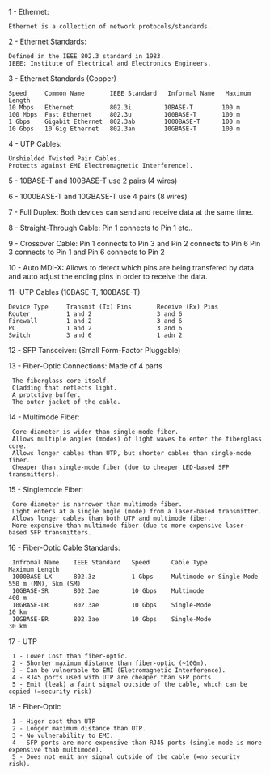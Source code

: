 1 - Ethernet:
    
    Ethernet is a collection of network protocols/standards.
    
2 - Ethernet Standards:

    Defined in the IEEE 802.3 standard in 1983.
    IEEE: Institute of Electrical and Electronics Engineers.
    
3 - Ethernet Standards (Copper)
    
    Speed     Common Name       IEEE Standard   Informal Name   Maximum Length 
    10 Mbps   Ethernet          802.3i         10BASE-T        100 m
    100 Mbps  Fast Ethernet     802.3u         100BASE-T       100 m
    1 Gbps    Gigabit Ethernet  802.3ab        1000BASE-T      100 m
    10 Gbps   10 Gig Ethernet   802.3an        10GBASE-T       100 m
    
4 - UTP Cables:

    Unshielded Twisted Pair Cables.
    Protects against EMI Electromagnetic Interference).
    
5 - 10BASE-T and 100BASE-T use 2 pairs (4 wires)

6 - 1000BASE-T and 10GBASE-T use 4 pairs (8 wires)

7 - Full Duplex: Both devices can send and receive data at the same time.

8 - Straight-Through Cable: Pin 1 connects to Pin 1 etc..

9 - Crossover Cable: Pin 1 connects to Pin 3 and Pin 2 connects to Pin 6
                     Pin 3 connects to Pin 1 and Pin 6 connects to Pin 2

10 - Auto MDI-X: Allows to detect which pins are being transfered by data and auto adjust the ending pins in order to receive the data.

11- UTP Cables (10BASE-T, 100BASE-T)

    Device Type     Transmit (Tx) Pins       Receive (Rx) Pins   
    Router          1 and 2                  3 and 6                 
    Firewall        1 and 2                  3 and 6                
    PC              1 and 2                  3 and 6             
    Switch          3 and 6                  1 adn 2
     
12 - SFP Tansceiver:
     (Small Form-Factor Pluggable)
     
13 - Fiber-Optic Connections: Made of 4 parts
     
     The fiberglass core itself.
     Cladding that reflects light.
     A protctive buffer.
     The outer jacket of the cable.
     
14 - Multimode Fiber:
     
     Core diameter is wider than single-mode fiber.
     Allows multiple angles (modes) of light waves to enter the fiberglass core.
     Allows longer cables than UTP, but shorter cables than single-mode fiber.
     Cheaper than single-mode fiber (due to cheaper LED-based SFP transmitters).
     
15 - Singlemode Fiber:

     Core diameter is narrower than multimode fiber.
     Light enters at a single angle (mode) from a laser-based transmitter.
     Allows longer cables than both UTP and multimode fiber.
     More expensive than multimode fiber (due to more expensive laser-based SFP transmitters.
     
16 - Fiber-Optic Cable Standards:
    
     Infromal Name    IEEE Standard   Speed      Cable Type                 Maximum Length 
     1000BASE-LX      802.3z          1 Gbps     Multimode or Single-Mode   550 m (MM), 5km (SM)
     10GBASE-SR       802.3ae         10 Gbps    Multimode                  400 m
     10GBASE-LR       802.3ae         10 Gbps    Single-Mode                10 km
     10GBASE-ER       802.3ae         10 Gbps    Single-Mode                30 km
     
17 - UTP   
    
     1 - Lower Cost than fiber-optic.
     2 - Shorter maximum distance than fiber-optic (~100m).
     3 - Can be vulnerable to EMI (Eletromagnetic Interference).
     4 - RJ45 ports used with UTP are cheaper than SFP ports.
     5 - Emit (leak) a faint signal outside of the cable, which can be copied (=security risk)
     
18 - Fiber-Optic

     1 - Higer cost than UTP
     2 - Longer maximum distance than UTP.
     3 - No vulnerability to EMI.
     4 - SFP ports are more expensive than RJ45 ports (single-mode is more expensive thab multimode).
     5 - Does not emit any signal outside of the cable (=no security risk).
    
    
    
    
    
    
    
    
    
    
    
    
    
    
    
